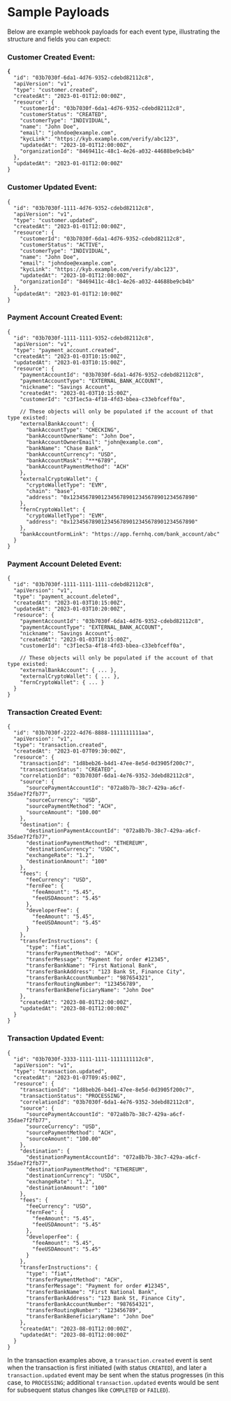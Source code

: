 # Sample Payloads

Below are example webhook payloads for each event type, illustrating the structure and fields you can expect:

### Customer Created Event:

<pre><code><strong>{
</strong>  "id": "03b7030f-6da1-4d76-9352-cdebd82112c8",
  "apiVersion": "v1",
  "type": "customer.created",
  "createdAt": "2023-01-01T12:00:00Z",
  "resource": {
    "customerId": "03b7030f-6da1-4d76-9352-cdebd82112c8",
    "customerStatus": "CREATED",
    "customerType": "INDIVIDUAL",
    "name": "John Doe",
    "email": "johndoe@example.com",
    "kycLink": "https://kyb.example.com/verify/abc123",
    "updatedAt": "2023-10-01T12:00:00Z",
    "organizationId": "8469411c-48c1-4e26-a032-44688be9cb4b"
  },
  "updatedAt": "2023-01-01T12:00:00Z"
}
</code></pre>

### Customer Updated Event:

```
{
  "id": "03b7030f-1111-4d76-9352-cdebd82112c8",
  "apiVersion": "v1",
  "type": "customer.updated",
  "createdAt": "2023-01-01T12:00:00Z",
  "resource": {
    "customerId": "03b7030f-6da1-4d76-9352-cdebd82112c8",
    "customerStatus": "ACTIVE",
    "customerType": "INDIVIDUAL",
    "name": "John Doe",
    "email": "johndoe@example.com",
    "kycLink": "https://kyb.example.com/verify/abc123",
    "updatedAt": "2023-10-01T12:00:00Z",
    "organizationId": "8469411c-48c1-4e26-a032-44688be9cb4b"
  },
  "updatedAt": "2023-01-01T12:10:00Z"
}
```

### Payment Account Created Event:

```
{
  "id": "03b7030f-1111-1111-9352-cdebd82112c8",
  "apiVersion": "v1",
  "type": "payment_account.created",
  "createdAt": "2023-01-03T10:15:00Z",
  "updatedAt": "2023-01-03T10:15:00Z",
  "resource": {
    "paymentAccountId": "03b7030f-6da1-4d76-9352-cdebd82112c8",
    "paymentAccountType": "EXTERNAL_BANK_ACCOUNT",
    "nickname": "Savings Account",
    "createdAt": "2023-01-03T10:15:00Z",
    "customerId": "c3f1ec5a-4f18-4fd3-bbea-c33ebfceff0a",
    
    // These objects will only be populated if the account of that type existed:
    "externalBankAccount": {
      "bankAccountType": "CHECKING",
      "bankAccountOwnerName": "John Doe",
      "bankAccountOwnerEmail": "john@example.com",
      "bankName": "Chase Bank",
      "bankAccountCurrency": "USD",
      "bankAccountMask": "***6789",
      "bankAccountPaymentMethod": "ACH"
    },
    "externalCryptoWallet": {
      "cryptoWalletType": "EVM",
      "chain": "base",
      "address": "0x1234567890123456789012345678901234567890"
    },
    "fernCryptoWallet": {
      "cryptoWalletType": "EVM",
      "address": "0x1234567890123456789012345678901234567890"
    },
    "bankAccountFormLink": "https://app.fernhq.com/bank_account/abc"
  }
}
```

### Payment Account Deleted Event:

```
{
  "id": "03b7030f-1111-1111-1111-cdebd82112c8",
  "apiVersion": "v1",
  "type": "payment_account.deleted",
  "createdAt": "2023-01-03T10:15:00Z",
  "updatedAt": "2023-01-03T10:20:00Z",
  "resource": {
    "paymentAccountId": "03b7030f-6da1-4d76-9352-cdebd82112c8",
    "paymentAccountType": "EXTERNAL_BANK_ACCOUNT",
    "nickname": "Savings Account",
    "createdAt": "2023-01-03T10:15:00Z",
    "customerId": "c3f1ec5a-4f18-4fd3-bbea-c33ebfceff0a",
    
    // These objects will only be populated if the account of that type existed:
    "externalBankAccount": { ... },
    "externalCryptoWallet": { ... },
    "fernCryptoWallet": { ... }
  }
}
```

### Transaction Created Event:

```
{
  "id": "03b7030f-2222-4d76-8888-1111111111aa",
  "apiVersion": "v1",
  "type": "transaction.created",
  "createdAt": "2023-01-07T09:30:00Z",
  "resource": {
    "transactionId": "1d8beb26-b4d1-47ee-8e5d-0d3905f200c7",
    "transactionStatus": "CREATED",
    "correlationId": "03b7030f-6da1-4e76-9352-3debd82112c8",
    "source": {
      "sourcePaymentAccountId": "072a8b7b-38c7-429a-a6cf-35dae7f2fb77",
      "sourceCurrency": "USD",
      "sourcePaymentMethod": "ACH",
      "sourceAmount": "100.00"
    },
    "destination": {
      "destinationPaymentAccountId": "072a8b7b-38c7-429a-a6cf-35dae7f2fb77",
      "destinationPaymentMethod": "ETHEREUM",
      "destinationCurrency": "USDC",
      "exchangeRate": "1.2",
      "destinationAmount": "100"
    },
    "fees": {
      "feeCurrency": "USD",
      "fernFee": {
        "feeAmount": "5.45",
        "feeUSDAmount": "5.45"
      },
      "developerFee": {
        "feeAmount": "5.45",
        "feeUSDAmount": "5.45"
      }
    },
    "transferInstructions": {
      "type": "fiat",
      "transferPaymentMethod": "ACH",
      "transferMessage": "Payment for order #12345",
      "transferBankName": "First National Bank",
      "transferBankAddress": "123 Bank St, Finance City",
      "transferBankAccountNumber": "987654321",
      "transferRoutingNumber": "123456789",
      "transferBankBeneficiaryName": "John Doe"
    },
    "createdAt": "2023-08-01T12:00:00Z",
    "updatedAt": "2023-08-01T12:00:00Z"
  }
}
```

### Transaction Updated Event:

```
{
  "id": "03b7030f-3333-1111-1111-1111111112c8",
  "apiVersion": "v1",
  "type": "transaction.updated",
  "createdAt": "2023-01-07T09:45:00Z",
  "resource": {
    "transactionId": "1d8beb26-b4d1-47ee-8e5d-0d3905f200c7",
    "transactionStatus": "PROCESSING",
    "correlationId": "03b7030f-6da1-4e76-9352-3debd82112c8",
    "source": {
      "sourcePaymentAccountId": "072a8b7b-38c7-429a-a6cf-35dae7f2fb77",
      "sourceCurrency": "USD",
      "sourcePaymentMethod": "ACH",
      "sourceAmount": "100.00"
    },
    "destination": {
      "destinationPaymentAccountId": "072a8b7b-38c7-429a-a6cf-35dae7f2fb77",
      "destinationPaymentMethod": "ETHEREUM",
      "destinationCurrency": "USDC",
      "exchangeRate": "1.2",
      "destinationAmount": "100"
    },
    "fees": {
      "feeCurrency": "USD",
      "fernFee": {
        "feeAmount": "5.45",
        "feeUSDAmount": "5.45"
      },
      "developerFee": {
        "feeAmount": "5.45",
        "feeUSDAmount": "5.45"
      }
    },
    "transferInstructions": {
      "type": "fiat",
      "transferPaymentMethod": "ACH",
      "transferMessage": "Payment for order #12345",
      "transferBankName": "First National Bank",
      "transferBankAddress": "123 Bank St, Finance City",
      "transferBankAccountNumber": "987654321",
      "transferRoutingNumber": "123456789",
      "transferBankBeneficiaryName": "John Doe"
    },
    "createdAt": "2023-08-01T12:00:00Z",
    "updatedAt": "2023-08-01T12:00:00Z"
  }
}
```

In the transaction examples above, a `transaction.created` event is sent when the transaction is first initiated (with status `CREATED`), and later a `transaction.updated` event may be sent when the status progresses (in this case, to `PROCESSING`; additional `transaction.updated` events would be sent for subsequent status changes like `COMPLETED` or `FAILED`).&#x20;
